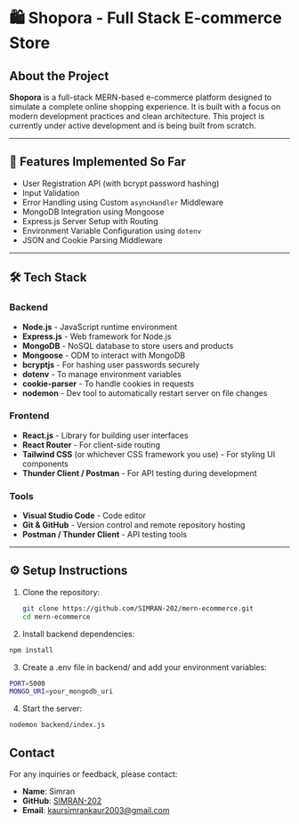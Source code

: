 # 🛍️ Shopora - Full Stack E-commerce Store

## About the Project

**Shopora** is a full-stack MERN-based e-commerce platform designed to simulate a complete online shopping experience. It is built with a focus on modern development practices and clean architecture. This project is currently under active development and is being built from scratch.

---

## 🚀 Features Implemented So Far

- User Registration API (with bcrypt password hashing)  
- Input Validation  
- Error Handling using Custom `asyncHandler` Middleware  
- MongoDB Integration using Mongoose  
- Express.js Server Setup with Routing  
- Environment Variable Configuration using `dotenv`  
- JSON and Cookie Parsing Middleware  

---

## 🛠️ Tech Stack

### Backend
- **Node.js** - JavaScript runtime environment
- **Express.js** - Web framework for Node.js
- **MongoDB** - NoSQL database to store users and products
- **Mongoose** - ODM to interact with MongoDB
- **bcryptjs** - For hashing user passwords securely
- **dotenv** - To manage environment variables
- **cookie-parser** - To handle cookies in requests
- **nodemon** - Dev tool to automatically restart server on file changes

### Frontend
- **React.js** - Library for building user interfaces
- **React Router** - For client-side routing
- **Tailwind CSS** (or whichever CSS framework you use) - For styling UI components
- **Thunder Client / Postman** - For API testing during development

### Tools
- **Visual Studio Code** - Code editor
- **Git & GitHub** - Version control and remote repository hosting
- **Postman / Thunder Client** - API testing tools

---

## ⚙️ Setup Instructions

1. Clone the repository:
   ```bash
   git clone https://github.com/SIMRAN-202/mern-ecommerce.git
   cd mern-ecommerce

2. Install backend dependencies:


```bash
npm install
```

3. Create a .env file in backend/ and add your environment variables:

```bash
PORT=5000
MONGO_URI=your_mongodb_uri
```

4. Start the server:

```bash
nodemon backend/index.js
```

## Contact

For any inquiries or feedback, please contact:

- **Name**: Simran  
- **GitHub**: [SIMRAN-202](https://github.com/SIMRAN-202)  
- **Email**: kaursimrankaur2003@gmail.com